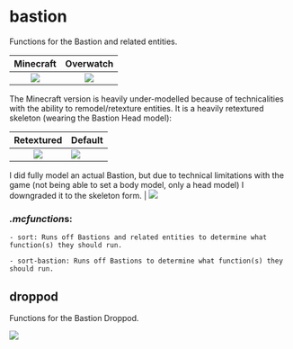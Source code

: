 # bastion
Functions for the Bastion and related entities.

Minecraft   |   Overwatch
:----------:|:-----------:
![](https://i.gyazo.com/3c5f4985b7a4df02fec877d39424bdf2.png)   |   ![](https://img00.deviantart.net/85b5/i/2015/274/1/4/bastion___overwatch___close_look_at_model_by_plank_69-d9bm2g3.png)

The Minecraft version is heavily under-modelled because of technicalities with the ability to remodel/retexture entities.  It is a heavily retextured skeleton (wearing the Bastion Head model):

Retextured  |   Default
:----------:|:-----------|
![](https://i.imgur.com/xloSy9W.png)  |   ![](https://i.imgur.com/6GWBzYT.png)

I did fully model an actual Bastion, but due to technical limitations with the game (not being able to set a body model, only a head model) I downgraded it to the skeleton form. | ![](https://i.imgur.com/fu44t0R.png)

### *.mcfunction*s:
    - sort: Runs off Bastions and related entities to determine what function(s) they should run.
    
    - sort-bastion: Runs off Bastions to determine what function(s) they should run.
    
## droppod
Functions for the Bastion Droppod.

![](https://media.giphy.com/media/l3mZg2E5ftFj9bWmI/giphy.gif)
